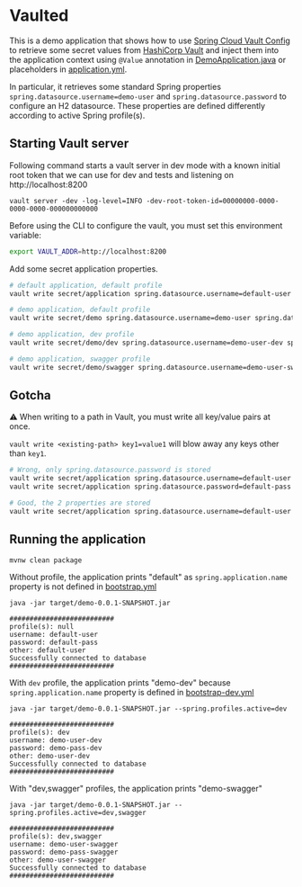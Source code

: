 # Vaulted

This is a demo application that shows how to use [Spring Cloud Vault Config](http://cloud.spring.io/spring-cloud-vault/)
to retrieve some secret values from [HashiCorp Vault](https://www.vaultproject.io/) and inject them into the application
context using `@Value` annotation in [DemoApplication.java](src/main/java/com/example/demo/DemoApplication.java) or
placeholders in [application.yml](src/main/resources/application.yml).

In particular, it retrieves some standard Spring properties `spring.datasource.username=demo-user` and
`spring.datasource.password` to configure an H2 datasource.
These properties are defined differently according to active Spring profile(s).

## Starting Vault server

Following command starts a vault server in dev mode with a known initial root token that we can use for dev and tests and listening on http://localhost:8200

~~~
vault server -dev -log-level=INFO -dev-root-token-id=00000000-0000-0000-0000-000000000000
~~~

Before using the CLI to configure the vault, you must set this environment variable:

~~~bash
export VAULT_ADDR=http://localhost:8200
~~~

Add some secret application properties.

~~~bash
# default application, default profile
vault write secret/application spring.datasource.username=default-user spring.datasource.password=default-pass

# demo application, default profile
vault write secret/demo spring.datasource.username=demo-user spring.datasource.password=demo-pass

# demo application, dev profile
vault write secret/demo/dev spring.datasource.username=demo-user-dev spring.datasource.password=demo-pass-dev

# demo application, swagger profile
vault write secret/demo/swagger spring.datasource.username=demo-user-swagger spring.datasource.password=demo-pass-swagger
~~~

## Gotcha

:warning: When writing to a path in Vault, you must write all key/value pairs at once. 

`vault write <existing-path> key1=value1` will blow away any keys other than `key1`.

~~~bash
# Wrong, only spring.datasource.password is stored
vault write secret/application spring.datasource.username=default-user
vault write secret/application spring.datasource.password=default-pass

# Good, the 2 properties are stored
vault write secret/application spring.datasource.username=default-user spring.datasource.password=default-pass
~~~

## Running the application

~~~~
mvnw clean package
~~~~

Without profile, the application prints "default" as `spring.application.name` property is not defined in  [bootstrap.yml](src/main/resources/bootstrap.yml)

~~~~
java -jar target/demo-0.0.1-SNAPSHOT.jar

##########################
profile(s): null
username: default-user
password: default-pass
other: default-user
Successfully connected to database
##########################
~~~~

With `dev` profile, the application prints "demo-dev" because `spring.application.name` property is defined in  [bootstrap-dev.yml](src/main/resources/bootstrap-dev.yml)

~~~~
java -jar target/demo-0.0.1-SNAPSHOT.jar --spring.profiles.active=dev

##########################
profile(s): dev
username: demo-user-dev
password: demo-pass-dev
other: demo-user-dev
Successfully connected to database
##########################
~~~~

With "dev,swagger" profiles, the application prints "demo-swagger"

~~~~
java -jar target/demo-0.0.1-SNAPSHOT.jar --spring.profiles.active=dev,swagger

##########################
profile(s): dev,swagger
username: demo-user-swagger
password: demo-pass-swagger
other: demo-user-swagger
Successfully connected to database
##########################
~~~~
